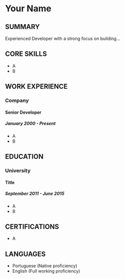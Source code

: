 #  Your Name

## SUMMARY
Experienced Developer with a strong focus on building...

## CORE SKILLS
- A
- B

## WORK EXPERIENCE
### Company 
#### Senior Developer
##### January 2000 - Present
- A
- B

## EDUCATION
### University
#### Title
##### September 2011 - June 2015
- A
- B

## CERTIFICATIONS
- A

## LANGUAGES
- Portuguese (Native proficiency)
- English (Full working proficiency)
